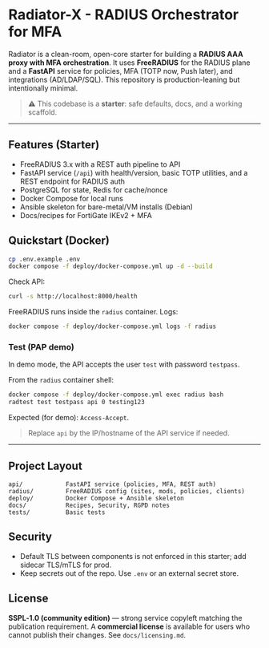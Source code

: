 # Radiator-X - RADIUS Orchestrator for MFA

Radiator is a clean-room, open-core starter for building a **RADIUS AAA proxy with MFA orchestration**.
It uses **FreeRADIUS** for the RADIUS plane and a **FastAPI** service for policies, MFA (TOTP now, Push later),
and integrations (AD/LDAP/SQL). This repository is production-leaning but intentionally minimal.

> ⚠️ This codebase is a **starter**: safe defaults, docs, and a working scaffold.
---

## Features (Starter)
- FreeRADIUS 3.x with a REST auth pipeline to API
- FastAPI service (`/api`) with health/version, basic TOTP utilities, and a REST endpoint for RADIUS auth
- PostgreSQL for state, Redis for cache/nonce
- Docker Compose for local runs
- Ansible skeleton for bare-metal/VM installs (Debian)
- Docs/recipes for FortiGate IKEv2 + MFA

## Quickstart (Docker)

```bash
cp .env.example .env
docker compose -f deploy/docker-compose.yml up -d --build
```

Check API:
```bash
curl -s http://localhost:8000/health
```

FreeRADIUS runs inside the `radius` container. Logs:
```bash
docker compose -f deploy/docker-compose.yml logs -f radius
```

### Test (PAP demo)
In demo mode, the API accepts the user `test` with password `testpass`.

From the `radius` container shell:
```bash
docker compose -f deploy/docker-compose.yml exec radius bash
radtest test testpass api 0 testing123
```

Expected (for demo): `Access-Accept`.

> Replace `api` by the IP/hostname of the API service if needed.

---

## Project Layout
```
api/            FastAPI service (policies, MFA, REST auth)
radius/         FreeRADIUS config (sites, mods, policies, clients)
deploy/         Docker Compose + Ansible skeleton
docs/           Recipes, Security, RGPD notes
tests/          Basic tests
```

## Security
- Default TLS between components is not enforced in this starter; add sidecar TLS/mTLS for prod.
- Keep secrets out of the repo. Use `.env` or an external secret store.

## License
**SSPL‑1.0 (community edition)** — strong service copyleft matching the publication requirement.
A **commercial license** is available for users who cannot publish their changes. See `docs/licensing.md`.

